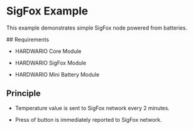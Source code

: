 # SigFox Example


This example demonstrates simple SigFox node powered from batteries.


## Requirements


* HARDWARIO Core Module

* HARDWARIO SigFox Module

* HARDWARIO Mini Battery Module


## Principle

* Temperature value is sent to SigFox network every 2 minutes.

* Press of button is immediately reported to SigFox network.
